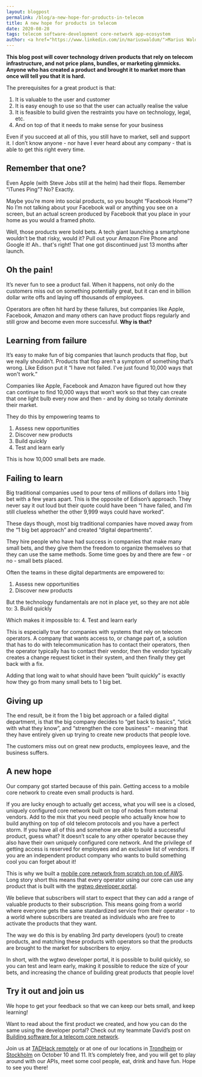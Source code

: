 ```yaml
---
layout: blogpost
permalink: /blog/a-new-hope-for-products-in-telecom
title: A new hope for products in telecom
date: 2020-08-28
tags: telecom software-development core-network app-ecosystem
author: <a href="https://www.linkedin.com/in/mariuswaldum/">Marius Waldum</a> - Head of Product
---
```


**This blog post will cover technology driven products that rely on telecom infrastructure, and not price plans, bundles, or marketing gimmicks. Anyone who has created a product and brought it to market more than once will tell you that it is hard.**

The prerequisites for a great product is that:
1. It is valuable to the user and customer 
2. It is easy enough to use so that the user can actually realise the value
3. It is feasible to build given the restraints you have on technology, legal, etc. 
4. And on top of that it needs to make sense for your business

Even if you succeed at all of this, you still have to market, sell and support it. I don’t know anyone - nor have I ever heard about any company - that is able to get this right every time. 

## Remember that one? 
Even Apple (with Steve Jobs still at the helm) had their flops. Remember “iTunes Ping”? No? Exactly. 

Maybe you’re more into social products, so you bought “Facebook Home”? No I’m not talking about your Facebook wall or anything you see on a screen, but an actual screen produced by Facebook that you place in your home as you would a framed photo. 

Well, those products were bold bets. A tech giant launching a smartphone wouldn’t be that risky, would it? Pull out your Amazon Fire Phone and Google it! Ah.. that's right! That one got discontinued just 13 months after launch. 

## Oh the pain!
It’s never fun to see a product fail. When it happens, not only do the customers miss out on something potentially great, but it can end in billion dollar write offs and laying off thousands of employees.

Operators are often hit hard by these failures, but companies like Apple, Facebook, Amazon and many others can have product flops regularly and still grow and become even more successful. **Why is that?** 


## Learning from failure
It’s easy to make fun of big companies that launch products that flop, but we really shouldn’t. Products that flop aren’t a symptom of something that’s wrong. Like Edison put it “I have not failed. I've just found 10,000 ways that won't work.” 

Companies like Apple, Facebook and Amazon have figured out how they can continue to find 10,000 ways that won’t work so that they can create that one light bulb every now and then - and by doing so totally dominate their market. 

They do this by empowering teams to 
1. Assess new opportunities
2. Discover new products
3. Build quickly
4. Test and learn early

This is how 10,000 small bets are made. 

## Failing to learn
Big traditional companies used to pour tens of millions of dollars into 1 big bet with a few years apart. This is the opposite of Edison’s approach. They never say it out loud but their quote could have been “I have failed, and I’m still clueless whether the other 9,999 ways could have worked”.
 
These days though, most big traditional companies have moved away from the “1 big bet approach” and created “digital departments”. 

They hire people who have had success in companies that make many small bets, and they give them the freedom to organize themselves so that they can use the same methods. Some time goes by and there are few - or no - small bets placed. 

Often the teams in these digital departments are empowered to: 
1. Assess new opportunities
2. Discover new products

But the technology fundamentals are not in place yet, so they are not able to: 
3. Build quickly

Which makes it impossible to: 
4. Test and learn early

This is especially true for companies with systems that rely on telecom operators. A company that wants access to, or change part of, a solution that has to do with telecommunication has to contact their operators, then the operator typically has to contact their vendor, then the vendor typically creates a change request ticket in their system, and then finally they get back with a fix. 

Adding that long wait to what should have been “built quickly” is exactly how they go from many small bets to 1 big bet.

## Giving up
The end result, be it from the 1 big bet approach or a failed digital department, is that the big company decides to “get back to basics”, “stick with what they know”, and “strengthen the core business” - meaning that they have entirely given up trying to create new products that people love.

The customers miss out on great new products, employees leave, and the business suffers. 

## A new hope
Our company got started because of this pain. Getting access to a mobile core network to create even small products is hard. 

If you are lucky enough to actually get access, what you will see is a closed, uniquely configured core network built on top of nodes from external vendors. Add to the mix that you need people who actually know how to build anything on top of old telecom protocols and you have a perfect storm. If you have all of this and somehow are able to build a successful product, guess what? It doesn’t scale to any other operator because they also have their own uniquely configured core network. And the privilege of getting access is reserved for employees and an exclusive list of vendors. If you are an independent product company who wants to build something cool you can forget about it! 

This is why we built a [mobile core network from scratch on top of AWS](https://wgtwo.com/our-product). Long story short this means that every operator using our core can use any product that is built with the [wgtwo developer portal](http://developer.wgtwo.com/). 

We believe that subscribers will start to expect that they can add a range of valuable products to their subscription. This means going from a world where everyone gets the same standardized service from their operator - to a world where subscribers are treated as individuals who are free to activate the products that they want. 

The way we do this is by enabling 3rd party developers (you!) to create products, and matching these products with operators so that the products are brought to the market for subscribers to enjoy. 

In short, with the wgtwo developer portal, it is possible to build quickly, so you can test and learn early, making it possible to reduce the size of your bets, and increasing the chance of building great products that people love! 

## Try it out and join us
We hope to get your feedback so that we can keep our bets small, and keep learning! 

Want to read about the first product we created, and how you can do the same using the developer portal? Check out my teammate David’s post on [Building software for a telecom core network](https://wgtwo.com/blog/building-software-for-a-telecom-core-network). 

Join us at [TADHack remotely](https://tadhack.com/2020/global/tadhack-trondheim-norway/) or at one of our locations in [Trondheim](https://tadhack.com/2020/global/tadhack-trondheim-norway/) or [Stockholm](https://tadhack.com/2020/global/tadhack-stockholm-sweden/) on October 10 and 11. It’s completely free, and you will get to play around with our APIs, meet some cool people, eat, drink and have fun. Hope to see you there! 
